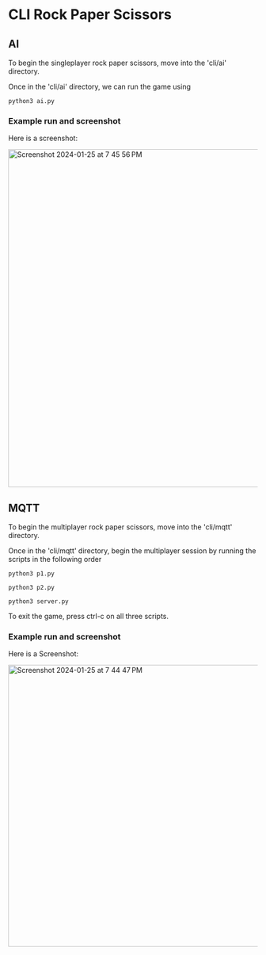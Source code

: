 # CLI Rock Paper Scissors
## AI
To begin the singleplayer rock paper scissors, move into the 'cli/ai' directory.

Once in the 'cli/ai' directory, we can run the game using

```python3 ai.py```

### Example run and screenshot

Here is a screenshot:

<img width="682" alt="Screenshot 2024-01-25 at 7 45 56 PM" src="https://github.com/krishhshah/180DA-WarmUp/assets/95327144/0e13e44a-10ae-48e3-a2f0-a3d0db03550c">

## MQTT
To begin the multiplayer rock paper scissors, move into the 'cli/mqtt' directory.

Once in the 'cli/mqtt' directory, begin the multiplayer session by running the scripts in the following order

```python3 p1.py```

```python3 p2.py```

```python3 server.py```

To exit the game, press ctrl-c on all three scripts.

### Example run and screenshot

Here is a Screenshot:

<img width="569" alt="Screenshot 2024-01-25 at 7 44 47 PM" src="https://github.com/krishhshah/180DA-WarmUp/assets/95327144/5c9539f9-acdd-4830-bc8d-207ee124512a">

